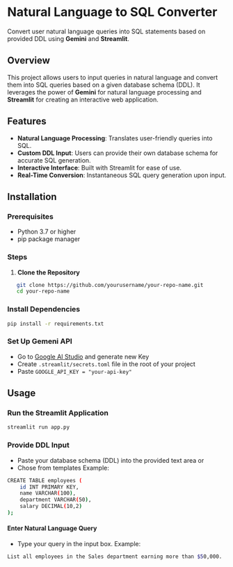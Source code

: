 # Natural Language to SQL Converter

Convert user natural language queries into SQL statements based on provided DDL using **Gemini** and **Streamlit**.

## Overview

This project allows users to input queries in natural language and convert them into SQL queries based on a given database schema (DDL). It leverages the power of **Gemini** for natural language processing and **Streamlit** for creating an interactive web application.

## Features

- **Natural Language Processing**: Translates user-friendly queries into SQL.
- **Custom DDL Input**: Users can provide their own database schema for accurate SQL generation.
- **Interactive Interface**: Built with Streamlit for ease of use.
- **Real-Time Conversion**: Instantaneous SQL query generation upon input.

## Installation

### Prerequisites

- Python 3.7 or higher
- pip package manager

### Steps

1. **Clone the Repository**

```bash
   git clone https://github.com/yourusername/your-repo-name.git
   cd your-repo-name
```

### Install Dependencies

```bash
pip install -r requirements.txt
```

### Set Up Gemeni API
- Go to [Google AI Studio](https://aistudio.google.com/app/apikey) and generate new Key
- Create `.streamlit/secrets.toml` file in the root of your project
- Paste `GOOGLE_API_KEY = "your-api-key"`

## Usage

### Run the Streamlit Application

```bash 
streamlit run app.py
```
### Provide DDL Input
- Paste your database schema (DDL) into the provided text area or
- Chose from templates
Example:
```bash
CREATE TABLE employees (
    id INT PRIMARY KEY,
    name VARCHAR(100),
    department VARCHAR(50),
    salary DECIMAL(10,2)
);
```

#### Enter Natural Language Query
- Type your query in the input box.
Example:
```bash
List all employees in the Sales department earning more than $50,000.
```
